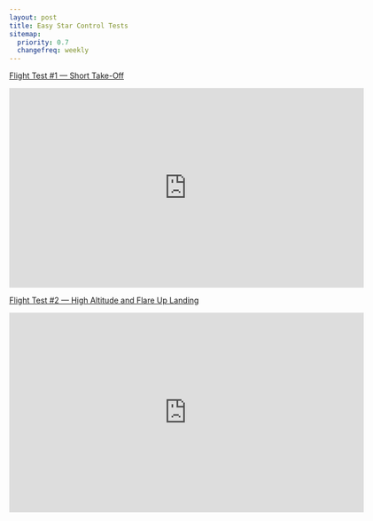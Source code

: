 ```yaml
---
layout: post
title: Easy Star Control Tests
sitemap:
  priority: 0.7
  changefreq: weekly
---
```


[Flight Test #1 &mdash; Short Take-Off](http://youtu.be/SxySpUh53OY)

<iframe style="height: 360px; width: 640px; border:0" src="https://www.youtube.com/embed/SxySpUh53OY?feature=player_detailpage"></iframe>

[Flight Test #2 &mdash; High Altitude and Flare Up Landing](http://youtu.be/a_NIysB-0AA)

<iframe style="height: 360px; width: 640px; border:0" src="https://www.youtube.com/embed/a_NIysB-0AA?feature=player_detailpage"></iframe>